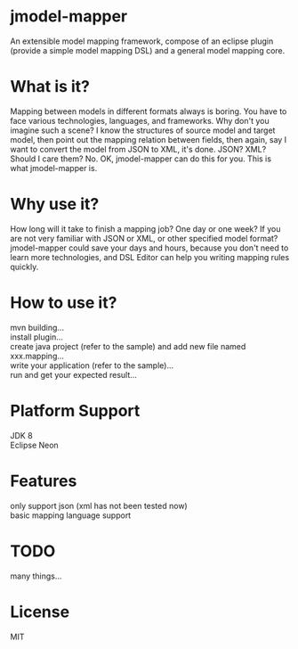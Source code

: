 # jmodel-mapper
An extensible model mapping framework, compose of an eclipse plugin (provide a simple model mapping DSL)  and a general model mapping core. 

# What is it?
Mapping between models in different formats always is boring. You have to face various technologies, languages, and frameworks. Why don't you imagine such a scene? I know the structures of source model and target model, then point out the mapping relation between fields, then again, say I want to convert the model from JSON to XML, it's done. JSON? XML? Should I care them? No. OK, jmodel-mapper can do this for you. This is what jmodel-mapper is.

# Why use it?
How long will it take to finish a mapping job? One day or one week? If you are not very familiar with JSON or XML, or other specified model format? jmodel-mapper could save your days and hours, because you don't need to learn more technologies, and DSL Editor can help you writing mapping rules quickly. 

# How to use it?
mvn building...<br />
install plugin...<br />
create java project (refer to the sample) and add new file named xxx.mapping...<br />
write your application (refer to the sample)...<br />
run and get your expected result...<br />



# Platform Support
JDK 8<br />
Eclipse Neon<br />

# Features
only support json (xml has not been tested now)<br />
basic mapping language support<br />

# TODO
many things...<br />

# License
MIT
